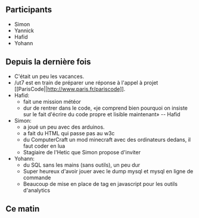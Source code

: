 ## Participants

- Simon
- Yannick
- Hafid
- Yohann

## Depuis la dernière fois

- C'était un peu les vacances.
- /ut7 est en train de préparer une réponse à l'appel à projet [[ParisCode||http://www.paris.fr/pariscode]].
- Hafid:
  - fait une mission météor
  - dur de rentrer dans le code, «je comprend bien pourquoi on insiste sur le fait d'écrire du code propre et lisible maintenant» -- Hafid
- Simon:
  - a joué un peu avec des arduinos.
  - a fait du HTML qui passe pas au w3c
  - du ComputerCraft un mod minecraft avec des ordinateurs dedans, il faut coder en lua
  - Stagiaire de l'Hetic que Simon propose d'inviter
- Yohann:
  - du SQL sans les mains (sans outils), un peu dur
  - Super heureux d'avoir jouer avec le dump mysql et mysql en ligne de commande
  - Beaucoup de mise en place de tag en javascript pour les outils d'analytics

## Ce matin



